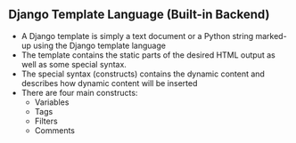 ## Django Template Language (Built-in Backend)

* A Django template is simply a text document or a Python string marked-up using the Django template language
* The template contains the static parts of the desired HTML output as well as some special syntax.
*  The special syntax (constructs) contains the dynamic content and describes how dynamic content will be inserted
* There are four main constructs:
    * Variables
    * Tags
    * Filters
    * Comments
